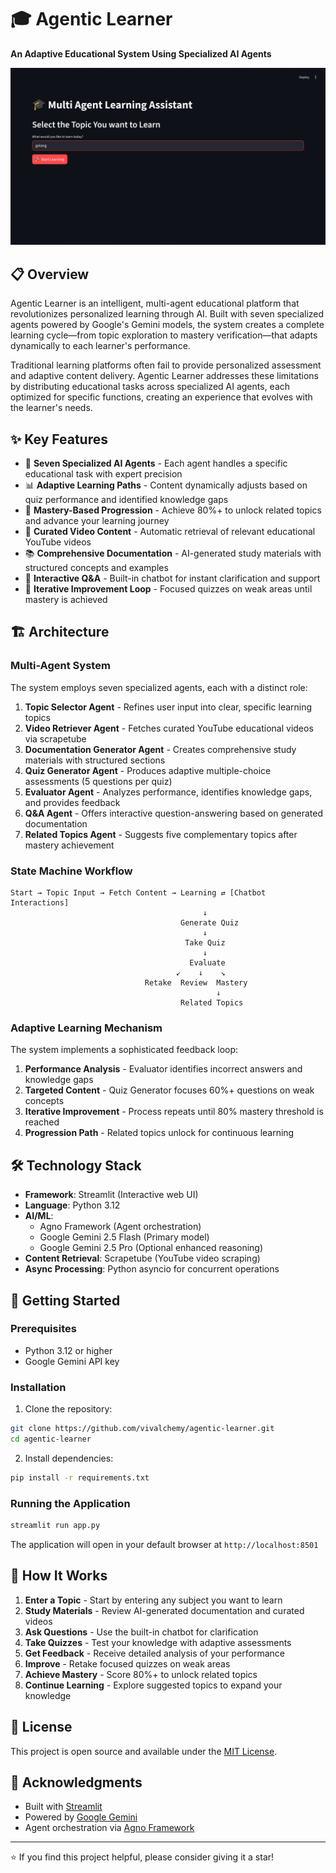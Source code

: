 # 🎓 Agentic Learner

**An Adaptive Educational System Using Specialized AI Agents**

![Thumbnail](./assets/01Oct25_21h54m02s.png)

## 📋 Overview

Agentic Learner is an intelligent, multi-agent educational platform that revolutionizes personalized learning through AI. Built with seven specialized agents powered by Google's Gemini models, the system creates a complete learning cycle—from topic exploration to mastery verification—that adapts dynamically to each learner's performance.

Traditional learning platforms often fail to provide personalized assessment and adaptive content delivery. Agentic Learner addresses these limitations by distributing educational tasks across specialized AI agents, each optimized for specific functions, creating an experience that evolves with the learner's needs.

## ✨ Key Features

- 🤖 **Seven Specialized AI Agents** - Each agent handles a specific educational task with expert precision
- 📊 **Adaptive Learning Paths** - Content dynamically adjusts based on quiz performance and identified knowledge gaps
- 🎯 **Mastery-Based Progression** - Achieve 80%+ to unlock related topics and advance your learning journey
- 🎥 **Curated Video Content** - Automatic retrieval of relevant educational YouTube videos
- 📚 **Comprehensive Documentation** - AI-generated study materials with structured concepts and examples
- 💬 **Interactive Q&A** - Built-in chatbot for instant clarification and support
- 🔄 **Iterative Improvement Loop** - Focused quizzes on weak areas until mastery is achieved

## 🏗️ Architecture

### Multi-Agent System

The system employs seven specialized agents, each with a distinct role:

1. **Topic Selector Agent** - Refines user input into clear, specific learning topics
2. **Video Retriever Agent** - Fetches curated YouTube educational videos via scrapetube
3. **Documentation Generator Agent** - Creates comprehensive study materials with structured sections
4. **Quiz Generator Agent** - Produces adaptive multiple-choice assessments (5 questions per quiz)
5. **Evaluator Agent** - Analyzes performance, identifies knowledge gaps, and provides feedback
6. **Q&A Agent** - Offers interactive question-answering based on generated documentation
7. **Related Topics Agent** - Suggests five complementary topics after mastery achievement

### State Machine Workflow

```
Start → Topic Input → Fetch Content → Learning ⇄ [Chatbot Interactions]
                                           ↓
                                      Generate Quiz
                                           ↓
                                       Take Quiz
                                           ↓
                                        Evaluate
                                     ↙    ↓    ↘
                              Retake  Review  Mastery
                                              ↓
                                      Related Topics
```

### Adaptive Learning Mechanism

The system implements a sophisticated feedback loop:

1. **Performance Analysis** - Evaluator identifies incorrect answers and knowledge gaps
2. **Targeted Content** - Quiz Generator focuses 60%+ questions on weak concepts
3. **Iterative Improvement** - Process repeats until 80% mastery threshold is reached
4. **Progression Path** - Related topics unlock for continuous learning

## 🛠️ Technology Stack

- **Framework**: Streamlit (Interactive web UI)
- **Language**: Python 3.12
- **AI/ML**: 
  - Agno Framework (Agent orchestration)
  - Google Gemini 2.5 Flash (Primary model)
  - Google Gemini 2.5 Pro (Optional enhanced reasoning)
- **Content Retrieval**: Scrapetube (YouTube video scraping)
- **Async Processing**: Python asyncio for concurrent operations

## 🚀 Getting Started

### Prerequisites

- Python 3.12 or higher
- Google Gemini API key

### Installation

1. Clone the repository:
```bash
git clone https://github.com/vivalchemy/agentic-learner.git
cd agentic-learner 
```

2. Install dependencies:
```bash
pip install -r requirements.txt
```

### Running the Application

```bash
streamlit run app.py
```

The application will open in your default browser at `http://localhost:8501`

## 📖 How It Works

1. **Enter a Topic** - Start by entering any subject you want to learn
2. **Study Materials** - Review AI-generated documentation and curated videos
3. **Ask Questions** - Use the built-in chatbot for clarification
4. **Take Quizzes** - Test your knowledge with adaptive assessments
5. **Get Feedback** - Receive detailed analysis of your performance
6. **Improve** - Retake focused quizzes on weak areas
7. **Achieve Mastery** - Score 80%+ to unlock related topics
8. **Continue Learning** - Explore suggested topics to expand your knowledge

## 📝 License

This project is open source and available under the [MIT License](LICENSE).

## 🙏 Acknowledgments

- Built with [Streamlit](https://streamlit.io/)
- Powered by [Google Gemini](https://deepmind.google/technologies/gemini/)
- Agent orchestration via [Agno Framework](https://agno.ai/)

---

⭐ If you find this project helpful, please consider giving it a star!
